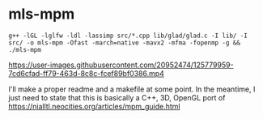 # mls-mpm
`g++ -lGL -lglfw -ldl -lassimp src/*.cpp lib/glad/glad.c -I lib/ -I src/ -o mls-mpm -Ofast -march=native -mavx2 -mfma -fopenmp -g && ./mls-mpm`


https://user-images.githubusercontent.com/20952474/125779959-7cd6cfad-ff79-463d-8c8c-fcef89bf0386.mp4

I'll make a proper readme and a makefile at some point.  In the meantime, I just need to state that this is basically a C++, 3D, OpenGL port of https://nialltl.neocities.org/articles/mpm_guide.html

